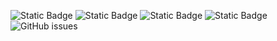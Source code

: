 ![Static Badge](https://img.shields.io/badge/blacklists-60-000000) ![Static Badge](https://img.shields.io/badge/blacklisted-2786297-cc0000) ![Static Badge](https://img.shields.io/badge/whitelisted-2245-00CC00) ![Static Badge](https://img.shields.io/badge/streaming_blacklist-28107-000000) ![GitHub issues](https://img.shields.io/github/issues/fabriziosalmi/blacklists)
